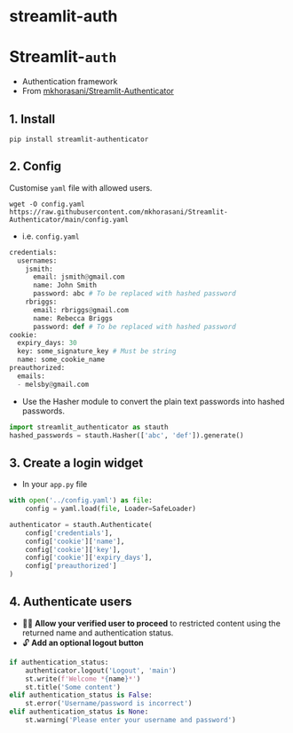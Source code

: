 # streamlit-auth

# Streamlit-`auth`

- Authentication framework
- From [mkhorasani/Streamlit-Authenticator](https://github.com/mkhorasani/Streamlit-Authenticator)

## 1. Install

`pip install streamlit-authenticator`

## 2. Config

Customise `yaml` file with allowed users.

```
wget -O config.yaml https://raw.githubusercontent.com/mkhorasani/Streamlit-Authenticator/main/config.yaml
```

- i.e. `config.yaml`

```python
credentials:
  usernames:
    jsmith:
      email: jsmith@gmail.com
      name: John Smith
      password: abc # To be replaced with hashed password
    rbriggs:
      email: rbriggs@gmail.com
      name: Rebecca Briggs
      password: def # To be replaced with hashed password
cookie:
  expiry_days: 30
  key: some_signature_key # Must be string
  name: some_cookie_name
preauthorized:
  emails:
  - melsby@gmail.com
```

- Use the Hasher module to convert the plain text passwords into hashed passwords.

```python
import streamlit_authenticator as stauth
hashed_passwords = stauth.Hasher(['abc', 'def']).generate()
```

## 3. Create a login widget

- In your `app.py` file

```python
with open('../config.yaml') as file:
    config = yaml.load(file, Loader=SafeLoader)

authenticator = stauth.Authenticate(
    config['credentials'],
    config['cookie']['name'],
    config['cookie']['key'],
    config['cookie']['expiry_days'],
    config['preauthorized']
)
```

## 4. Authenticate users

- 🔐✅ **Allow your verified user to proceed** to restricted content using the returned name and authentication status.
- 🔓 **Add an optional logout button**

```python
if authentication_status:
    authenticator.logout('Logout', 'main')
    st.write(f'Welcome *{name}*')
    st.title('Some content')
elif authentication_status is False:
    st.error('Username/password is incorrect')
elif authentication_status is None:
    st.warning('Please enter your username and password')
```
